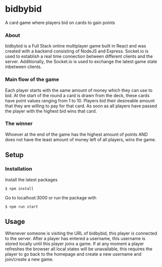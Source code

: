 # bidbybid

A card game where players bid on cards to gain points

### About

bidbybid is a Full Stack online multiplayer game built in React and was created with a backend consisting of NodeJS and Express. Socket.io is used to establish a real time connection between different clients and the server. Additionally, the Socket.io is used to exchange the latest game state inbetween clients.

### Main flow of the game

Each player starts with the same amount of money which they can use to bid. At the start of the round a card is drawn from the deck, these cards have point values ranging from 1 to 10. Players bid their desireable amount that they are willing to pay for that card. As soon as all players have passed the player with the highest bid wins that card.

### The winner

Whoever at the end of the game has the highest amount of points AND does not have the least amount of money left of all players, wins the game.

## Setup

### Installation

Install the latest packages

`$ npm install`

Go to localhost:3000 or run the package with

`$ npm run start`

## Usage

Whenever someone is visiting the URL of bidbybid, this player is connected to the server. After a player has entered a username, this username is stored locally until this player joins a game. If at any moment a player refreshes the browser all local states will be unavailable, this requires the player to go back to the homepage and create a new username and join/create a new game.
